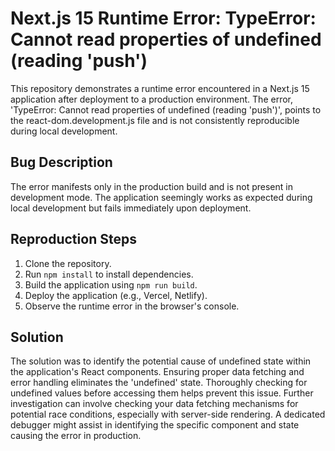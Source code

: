 # Next.js 15 Runtime Error: TypeError: Cannot read properties of undefined (reading 'push')

This repository demonstrates a runtime error encountered in a Next.js 15 application after deployment to a production environment. The error, 'TypeError: Cannot read properties of undefined (reading 'push')', points to the react-dom.development.js file and is not consistently reproducible during local development.

## Bug Description
The error manifests only in the production build and is not present in development mode. The application seemingly works as expected during local development but fails immediately upon deployment.

## Reproduction Steps
1. Clone the repository.
2. Run `npm install` to install dependencies.
3. Build the application using `npm run build`.
4. Deploy the application (e.g., Vercel, Netlify).  
5. Observe the runtime error in the browser's console.

## Solution
The solution was to identify the potential cause of undefined state within the application's React components.  Ensuring proper data fetching and error handling eliminates the 'undefined' state. Thoroughly checking for undefined values before accessing them helps prevent this issue.  Further investigation can involve checking your data fetching mechanisms for potential race conditions, especially with server-side rendering.  A dedicated debugger might assist in identifying the specific component and state causing the error in production.